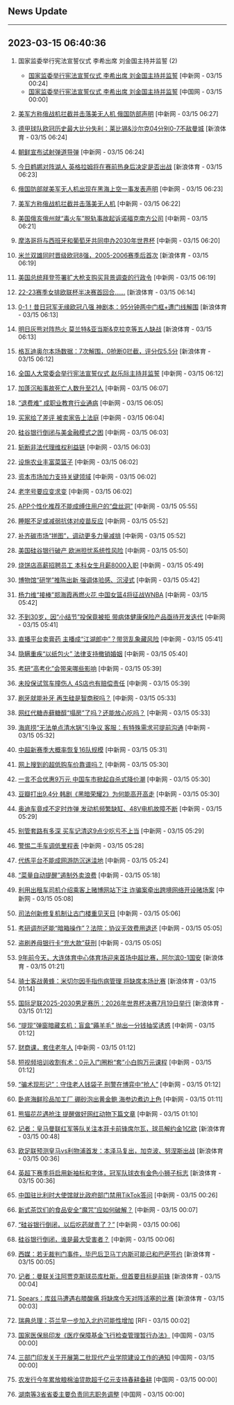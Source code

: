 ## News Update
---
2023-03-15 06:40:36
---
1. 国家监委举行宪法宣誓仪式  李希出席 刘金国主持并监誓 (2)
    +  <a target="_blank" href="http://www.chinanews.com//gn/2023/03-15/9971600.shtml">国家监委举行宪法宣誓仪式  李希出席 刘金国主持并监誓</a> [中新网 - 03/15 00:24]
    +  <a target="_blank" href="http://news.china.com.cn/2023-03/15/content_85168251.htm">国家监委举行宪法宣誓仪式 李希出席 刘金国主持并监誓</a> [中国网 - 03/15 00:00]

2. <a target="_blank" href="http://www.chinanews.com//gj/2023/03-15/9971671.shtml">美军方称俄战机拦截并击落美无人机 俄国防部声明</a> [中新网 - 03/15 06:27]
3. <a target="_blank" href="https://k.sina.cn/article_2018499075_784fda0302001m658.html?from=sports&subch=osport">德甲球队欧冠历史最大比分失利：莱比锡&沙尔克04分别0-7不敌曼城</a> [新浪体育 - 03/15 06:24]
4. <a target="_blank" href="http://www.chinanews.com//gj/2023/03-15/9971670.shtml">朝鲜宣布试射弹道导弹</a> [中新网 - 03/15 06:24]
5. <a target="_blank" href="https://k.sina.cn/article_2018499075_784fda0302001m656.html?from=sports&subch=osport">今日鹈鹕对阵湖人 英格拉姆将在赛前热身后决定是否出战</a> [新浪体育 - 03/15 06:23]
6. <a target="_blank" href="http://www.chinanews.com//gj/2023/03-15/9971669.shtml">俄国防部就美军无人机出现在黑海上空一事发表声明</a> [中新网 - 03/15 06:23]
7. <a target="_blank" href="http://www.chinanews.com//gj/2023/03-15/9971668.shtml">美军方称俄战机拦截并击落美无人机</a> [中新网 - 03/15 06:22]
8. <a target="_blank" href="http://www.chinanews.com//gj/2023/03-15/9971667.shtml">美国俄亥俄州就“毒火车”脱轨事故起诉诺福克南方公司</a> [中新网 - 03/15 06:21]
9. <a target="_blank" href="http://www.chinanews.com//ty/2023/03-15/9971666.shtml">摩洛哥将与西班牙和葡萄牙共同申办2030年世界杯</a> [中新网 - 03/15 06:20]
10. <a target="_blank" href="https://k.sina.cn/article_2018499075_784fda0302001m652.html?from=sports&subch=osport">米兰双雄同时晋级欧冠8强，2005-2006赛季后首次</a> [新浪体育 - 03/15 06:19]
11. <a target="_blank" href="http://www.chinanews.com//gj/2023/03-15/9971665.shtml">美国总统拜登签署扩大枪支购买背景调查的行政令</a> [中新网 - 03/15 06:19]
12. <a target="_blank" href="https://k.sina.cn/article_6320391439_178b9850f04000z8zx.html?from=sports&subch=osport">22-23赛季女排欧联杯半决赛首回合……</a> [新浪体育 - 03/15 06:14]
13. <a target="_blank" href="https://k.sina.cn/article_7354218509_1b658780d001014w5g.html?from=sports&subch=global">0-1！昔日冠军无缘欧冠八强 神剧本：95分钟两中门框+遭门线解围</a> [新浪体育 - 03/15 06:13]
14. <a target="_blank" href="https://k.sina.cn/article_2018499075_784fda0302001m64y.html?from=sports&subch=osport">明日灰熊对阵热火 莫兰特&亚当斯&克拉克等五人缺战</a> [新浪体育 - 03/15 06:13]
15. <a target="_blank" href="https://k.sina.cn/article_2018499075_784fda0302001m64x.html?from=sports&subch=osport">格瓦迪奥尔本场数据：7次解围，0抢断0拦截，评分仅5.5分</a> [新浪体育 - 03/15 06:12]
16. <a target="_blank" href="http://www.chinanews.com//gn/2023/03-15/9971661.shtml">全国人大常委会举行宪法宣誓仪式 赵乐际主持并监誓</a> [中新网 - 03/15 06:12]
17. <a target="_blank" href="http://www.chinanews.com//gj/2023/03-15/9971656.shtml">加蓬沉船事故死亡人数升至21人</a> [中新网 - 03/15 06:07]
18. <a target="_blank" href="http://www.chinanews.com//sh/2023/03-15/9971655.shtml">“退费难” 成职业教育行业通病</a> [中新网 - 03/15 06:05]
19. <a target="_blank" href="http://www.chinanews.com//sh/2023/03-15/9971653.shtml">买家给了差评 被卖家告上法庭</a> [中新网 - 03/15 06:04]
20. <a target="_blank" href="http://www.chinanews.com//cj/2023/03-15/9971652.shtml">硅谷银行倒闭与美金融模式之困</a> [中新网 - 03/15 06:03]
21. <a target="_blank" href="http://www.chinanews.com//cj/2023/03-15/9971651.shtml">斩断非法代理维权利益链</a> [中新网 - 03/15 06:03]
22. <a target="_blank" href="http://www.chinanews.com//cj/2023/03-15/9971648.shtml">设施农业丰富菜篮子</a> [中新网 - 03/15 06:02]
23. <a target="_blank" href="http://www.chinanews.com//cj/2023/03-15/9971649.shtml">资本市场加力支持关键领域</a> [中新网 - 03/15 06:02]
24. <a target="_blank" href="http://www.chinanews.com//cj/2023/03-15/9971647.shtml">老字号要应变求变</a> [中新网 - 03/15 06:02]
25. <a target="_blank" href="http://www.chinanews.com//sh/2023/03-15/9971645.shtml">APP个性化推荐不能成缚住用户的“盘丝洞”</a> [中新网 - 03/15 05:55]
26. <a target="_blank" href="http://www.chinanews.com//sh/2023/03-15/9971640.shtml">睡眠不足或减弱抗体对疫苗反应</a> [中新网 - 03/15 05:52]
27. <a target="_blank" href="http://www.chinanews.com//sh/2023/03-15/9971641.shtml">补齐碳市场“拼图”，调动更多力量减排</a> [中新网 - 03/15 05:52]
28. <a target="_blank" href="http://www.chinanews.com//gj/2023/03-15/9971637.shtml">美国硅谷银行破产 欧洲担忧系统性风险</a> [中新网 - 03/15 05:50]
29. <a target="_blank" href="http://www.chinanews.com//sh/2023/03-15/9971634.shtml">烧饼店高薪招聘员工 本科女生月薪8000入职</a> [中新网 - 03/15 05:49]
30. <a target="_blank" href="http://www.chinanews.com//sh/2023/03-15/9971633.shtml">博物馆“研学”推陈出新 强调体验感、沉浸式</a> [中新网 - 03/15 05:42]
31. <a target="_blank" href="http://www.chinanews.com//ty/2023/03-15/9971632.shtml">杨力维“接棒”郑海霞再燃火花 中国女篮4将征战WNBA</a> [中新网 - 03/15 05:42]
32. <a target="_blank" href="http://www.chinanews.com//sh/2023/03-15/9971631.shtml">不到30岁，因“小结节”投保竟被拒 带病体健康保险产品亟待开发迭代</a> [中新网 - 03/15 05:41]
33. <a target="_blank" href="http://www.chinanews.com//sh/2023/03-15/9971630.shtml">直播平台卖膏药 主播成“江湖郎中”？带货乱象藏风险</a> [中新网 - 03/15 05:41]
34. <a target="_blank" href="http://www.chinanews.com//sh/2023/03-15/9971629.shtml">隐瞒重疾“以纸包火” 法律支持撤销婚姻</a> [中新网 - 03/15 05:40]
35. <a target="_blank" href="http://www.chinanews.com//sh/2023/03-15/9971627.shtml">考研“高考化”会带来哪些影响</a> [中新网 - 03/15 05:39]
36. <a target="_blank" href="http://www.chinanews.com//sh/2023/03-15/9971628.shtml">未投保试驾车撞伤人 4S店也有赔偿责任</a> [中新网 - 03/15 05:39]
37. <a target="_blank" href="http://www.chinanews.com//sh/2023/03-15/9971624.shtml">刷牙就能补牙 再生硅是智商税吗？</a> [中新网 - 03/15 05:33]
38. <a target="_blank" href="http://www.chinanews.com//sh/2023/03-15/9971625.shtml">网红代糖赤藓糖醇“塌房”了吗？还能放心吃吗？</a> [中新网 - 03/15 05:33]
39. <a target="_blank" href="http://www.chinanews.com//sh/2023/03-15/9971623.shtml">海底捞“无法单点清水锅”引争议 客服：有特殊需求可提前沟通</a> [中新网 - 03/15 05:32]
40. <a target="_blank" href="http://www.chinanews.com//ty/2023/03-15/9971622.shtml">中超新赛季大概率恢复16队规模</a> [中新网 - 03/15 05:31]
41. <a target="_blank" href="http://www.chinanews.com//sh/2023/03-15/9971620.shtml">网上搜到的超低购车价靠谱吗？</a> [中新网 - 03/15 05:30]
42. <a target="_blank" href="http://www.chinanews.com//cj/2023/03-15/9971619.shtml">一言不合优惠9万元 中国车市掀起自杀式降价潮</a> [中新网 - 03/15 05:30]
43. <a target="_blank" href="http://www.chinanews.com//cul/2023/03-15/9971621.shtml">豆瓣打出9.4分 韩剧《黑暗荣耀2》为何能高开高走</a> [中新网 - 03/15 05:30]
44. <a target="_blank" href="http://www.chinanews.com//sh/2023/03-15/9971617.shtml">奥迪车竟成不定时炸弹 发动机频繁缺缸、48V电机故障不断</a> [中新网 - 03/15 05:29]
45. <a target="_blank" href="http://www.chinanews.com//sh/2023/03-15/9971616.shtml">别管套路有多深 买车记清这9点少吃亏不上当</a> [中新网 - 03/15 05:29]
46. <a target="_blank" href="http://www.chinanews.com//sh/2023/03-15/9971615.shtml">警惕二手车调低里程表</a> [中新网 - 03/15 05:28]
47. <a target="_blank" href="http://www.chinanews.com//sh/2023/03-15/9971613.shtml">代练平台不能成网游防沉迷洼地</a> [中新网 - 03/15 05:24]
48. <a target="_blank" href="http://www.chinanews.com//sh/2023/03-15/9971612.shtml">“菜量自动提醒”遏制外卖浪费</a> [中新网 - 03/15 05:18]
49. <a target="_blank" href="http://www.chinanews.com//sh/2023/03-15/9971610.shtml">利用出租车司机介绍乘客上赌博网站下注 诈骗案牵出跨境网络开设赌场案</a> [中新网 - 03/15 05:08]
50. <a target="_blank" href="http://www.chinanews.com//sh/2023/03-15/9971609.shtml">司法创新修复机制让古门楼重见天日</a> [中新网 - 03/15 05:06]
51. <a target="_blank" href="http://www.chinanews.com//sh/2023/03-15/9971607.shtml">考研调剂还能“暗箱操作”？法院：协议无效费用退还</a> [中新网 - 03/15 05:05]
52. <a target="_blank" href="http://www.chinanews.com//sh/2023/03-15/9971608.shtml">盗刷养母银行卡“充大款”获刑</a> [中新网 - 03/15 05:05]
53. <a target="_blank" href="https://k.sina.cn/article_1685707867_6479dc5b00101a5bh.html?from=sports&subch=cnfootball">9年前今天，大连体育中心体育场迎来首场中超比赛，阿尔滨0-1国安</a> [新浪体育 - 03/15 01:21]
54. <a target="_blank" href="https://k.sina.cn/article_2018499075_784fda0302001m61w.html?from=sports&subch=osport">骑士客战黄蜂：米切尔因手指伤病管理 将缺席本场比赛</a> [新浪体育 - 03/15 01:14]
55. <a target="_blank" href="https://k.sina.cn/article_2018499075_784fda0302001m61v.html?from=sports&subch=osport">国际足联2025-2030男足赛历：2026年世界杯决赛7月19日举行</a> [新浪体育 - 03/15 01:12]
56. <a target="_blank" href="http://www.chinanews.com//sh/2023/03-15/9971603.shtml">“提现”弹窗暗藏玄机：盲盒“薅羊毛” 抛出一分钱抽奖诱惑</a> [中新网 - 03/15 01:12]
57. <a target="_blank" href="http://www.chinanews.com//sh/2023/03-15/9971606.shtml">财商课，套住老年人</a> [中新网 - 03/15 01:12]
58. <a target="_blank" href="http://www.chinanews.com//sh/2023/03-15/9971605.shtml">短视频培训收割有术：0元入门圈粉“套”小白购万元课程</a> [中新网 - 03/15 01:12]
59. <a target="_blank" href="http://www.chinanews.com//sh/2023/03-15/9971604.shtml">“骗术现形记”：守住老人钱袋子 刑警在博弈中“抢人”</a> [中新网 - 03/15 01:12]
60. <a target="_blank" href="http://www.chinanews.com//sh/2023/03-15/9971602.shtml">卧底海鲜珍品加工厂 硼砂泡出黄金鲍 海参边煮边上色</a> [中新网 - 03/15 01:11]
61. <a target="_blank" href="http://www.chinanews.com//sh/2023/03-15/9971601.shtml">熊猫花花遇抢注 提醒做好网红动物下篇文章</a> [中新网 - 03/15 01:10]
62. <a target="_blank" href="https://k.sina.cn/article_2018499075_784fda0302001m61r.html?from=sports&subch=osport">记者：皇马曼联红军等队关注本菲卡前锋席尔瓦，球员解约金1亿欧</a> [新浪体育 - 03/15 00:48]
63. <a target="_blank" href="https://k.sina.cn/article_2018499075_784fda0302001m61m.html?from=sports&subch=osport">欧足联预测皇马vs利物浦首发：本泽马复出，加克波、努涅斯出战</a> [新浪体育 - 03/15 00:36]
64. <a target="_blank" href="https://k.sina.cn/article_2018499075_784fda0302001m61n.html?from=sports&subch=osport">英超下赛季将启用新袖标和字体，冠军队球衣有金色小狮子标志</a> [新浪体育 - 03/15 00:36]
65. <a target="_blank" href="http://www.chinanews.com//gn/2023/03-15/9971599.shtml">中国驻比利时大使馆就比政府部门禁用TikTok答问</a> [中新网 - 03/15 00:26]
66. <a target="_blank" href="http://www.chinanews.com//cj/2023/03-15/9971594.shtml">新式茶饮们的食品安全“魔咒”应如何破解？</a> [中新网 - 03/15 00:07]
67. <a target="_blank" href="http://www.chinanews.com//cj/2023/03-15/9971593.shtml">“硅谷银行倒闭，以后吃药就贵了？”</a> [中新网 - 03/15 00:06]
68. <a target="_blank" href="http://www.chinanews.com//cj/2023/03-15/9971591.shtml">硅谷银行倒闭，谁是最大受害者？</a> [中新网 - 03/15 00:06]
69. <a target="_blank" href="https://k.sina.cn/article_2018499075_784fda0302001m61a.html?from=sports&subch=osport">西媒：若无裁判门事件，毕巴后卫马丁内斯可能已和巴萨签约</a> [新浪体育 - 03/15 00:05]
70. <a target="_blank" href="https://k.sina.cn/article_2018499075_784fda0302001m619.html?from=sports&subch=osport">记者：曼联关注阿贾克斯球员库杜斯，但首要目标是前锋</a> [新浪体育 - 03/15 00:04]
71. <a target="_blank" href="https://k.sina.cn/article_2018499075_784fda0302001m617.html?from=sports&subch=osport">Spears：库兹马遭遇右膝酸痛 将缺席今天对阵活塞的比赛</a> [新浪体育 - 03/15 00:03]
72. <a target="_blank" href="https://www.rfi.fr/cn/%E8%B4%A2%E7%BB%8F%E5%BF%AB%E8%AE%AF/20230314-%E7%BE%8E2%E6%9C%88cpi%E6%98%BE%E7%A4%BA%E9%80%9A%E8%86%A8%E8%B6%8B%E7%BC%93-%E6%AC%A7%E8%82%A1%E6%94%B6%E9%AB%98">瑞典总理：芬兰早一步加入北约可能性增加</a> [RFI - 03/15 00:02]
73. <a target="_blank" href="http://news.china.com.cn/2023-03/15/content_85168139.htm">国家医保局印发《医疗保障基金飞行检查管理暂行办法》</a> [中国网 - 03/15 00:00]
74. <a target="_blank" href="http://news.china.com.cn/2023-03/15/content_85168199.htm">三部门印发关于开展第二批现代产业学院建设工作的通知</a> [中国网 - 03/15 00:00]
75. <a target="_blank" href="http://news.china.com.cn/2023-03/15/content_85168283.htm">农发行今年累放粮棉油贷款超千亿元支持春耕备耕</a> [中国网 - 03/15 00:00]
76. <a target="_blank" href="http://news.china.com.cn/2023-03/15/content_85168102.htm">湖南等3省省委主要负责同志职务调整</a> [中国网 - 03/15 00:00]
